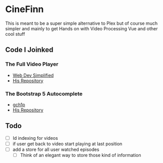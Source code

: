 # CineFinn

This is meant to be a super simple alternative to Plex but of course much simpler and mainly to get Hands on with Video Processing Vue and other cool stuff

## Code I Joinked

### The Full Video Player

- [Web Dev Simplified](https://www.youtube.com/watch?v=ZeNyjnneq_w)
- [His Repository](https://github.com/WebDevSimplified/youtube-video-player-clone)

### The Bootstrap 5 Autocomplete

- [gch1p](https://github.com/gch1p)
- [His Repository](https://github.com/gch1p/bootstrap-5-autocomplete)

## Todo

- [ ] Id indexing for videos
- [ ] if user get back to video start playing at last position
- [ ] add a store for all user watched episodes
  - [ ] Think of an elegant way to store those kind of information
